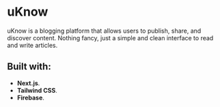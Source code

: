 # uKnow

uKnow is a blogging platform that allows users to publish, share, and discover content. Nothing fancy, just a simple and clean interface to read and write articles.

## Built with:

- **Next.js**.
- **Tailwind CSS**.
- **Firebase**.
